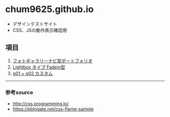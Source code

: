 # chum9625.github.io

- デザインテストサイト
- CSS、JSの動作表示確認用

## 項目

1. [フォトギャラリーナビ型ポートフォリオ](g01/g01.html)
2. [Lightbox タイプ Fadein型](g02/g02.html)
3. [g01 + g02 カスタム](g03/g03.html)


---
### 参考source

- http://css.programming.jp/
- https://eblogate.net/css-flame-sample
